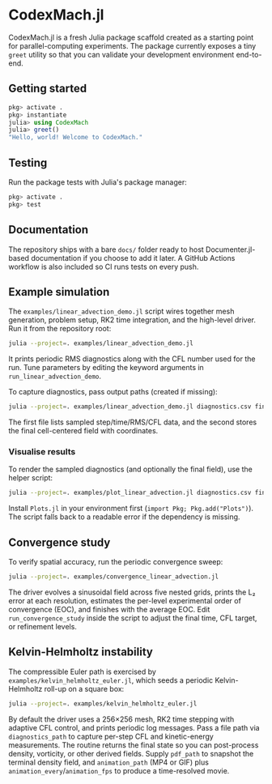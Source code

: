 # CodexMach.jl

CodexMach.jl is a fresh Julia package scaffold created as a starting point for parallel-computing experiments. The package currently exposes a tiny `greet` utility so that you can validate your development environment end-to-end.

## Getting started

```julia
pkg> activate .
pkg> instantiate
julia> using CodexMach
julia> greet()
"Hello, world! Welcome to CodexMach."
```

## Testing

Run the package tests with Julia's package manager:

```julia
pkg> activate .
pkg> test
```

## Documentation

The repository ships with a bare `docs/` folder ready to host Documenter.jl-based documentation if you choose to add it later. A GitHub Actions workflow is also included so CI runs tests on every push.

## Example simulation

The `examples/linear_advection_demo.jl` script wires together mesh generation,
problem setup, RK2 time integration, and the high-level driver. Run it from the
repository root:

```bash
julia --project=. examples/linear_advection_demo.jl
```

It prints periodic RMS diagnostics along with the CFL number used for the run.
Tune parameters by editing the keyword arguments in `run_linear_advection_demo`.

To capture diagnostics, pass output paths (created if missing):

```bash
julia --project=. examples/linear_advection_demo.jl diagnostics.csv final_state.csv
```

The first file lists sampled step/time/RMS/CFL data, and the second stores the
final cell-centered field with coordinates.

### Visualise results

To render the sampled diagnostics (and optionally the final field), use the
helper script:

```bash
julia --project=. examples/plot_linear_advection.jl diagnostics.csv final_state.csv plot.png
```

Install `Plots.jl` in your environment first (`import Pkg; Pkg.add("Plots")`).
The script falls back to a readable error if the dependency is missing.

## Convergence study

To verify spatial accuracy, run the periodic convergence sweep:

```bash
julia --project=. examples/convergence_linear_advection.jl
```

The driver evolves a sinusoidal field across five nested grids, prints the L₂
error at each resolution, estimates the per-level experimental order of
convergence (EOC), and finishes with the average EOC. Edit
`run_convergence_study` inside the script to adjust the final time, CFL target,
or refinement levels.

## Kelvin-Helmholtz instability

The compressible Euler path is exercised by
`examples/kelvin_helmholtz_euler.jl`, which seeds a periodic Kelvin-Helmholtz
roll-up on a square box:

```bash
julia --project=. examples/kelvin_helmholtz_euler.jl
```

By default the driver uses a 256×256 mesh, RK2 time stepping with adaptive CFL
control, and prints periodic log messages. Pass a file path via
`diagnostics_path` to capture per-step CFL and kinetic-energy measurements. The
routine returns the final state so you can post-process density, vorticity, or
other derived fields. Supply `pdf_path` to snapshot the terminal density field,
and `animation_path` (MP4 or GIF) plus `animation_every`/`animation_fps` to
produce a time-resolved movie.
